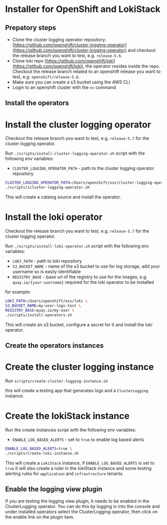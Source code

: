 # Installer for OpenShift and LokiStack

## Prepatory steps

- Clone the cluster logging operator repository: [https://github.com/openshift/cluster-logging-operator](https://github.com/openshift/cluster-logging-operator) and checkout the release branch you want to test, e.g. `release-5.6`.
- Clone loki repo [https://github.com/openshift/loki](https://github.com/openshift/loki), the operator resides inside the repo. Checkout the release branch related to an openshift release you want to test, e.g. `openshift/release-5.6`.
- Make sure you can create a s3 bucket using the AWS CLI
- Login to an openshift cluster with the `oc` command

## Install the operators

# Install the cluster logging operator

Checkout the release branch you want to test, e.g. `release-5.7` for the cluster logging operator.

Run `./scripts/install-cluster-logging-operator.sh` script with the following env variables:

- `CLUSTER_LOGGING_OPERATOR_PATH` - path to the cluster logging operator repository

```bash
CLUSTER_LOGGING_OPERATOR_PATH=/Users/openshift/oss/cluster-logging-operator \
./scripts/icluster-logging-operator.sh
```

This will create a catalog source and install the operator.

# Install the loki operator

Checkout the release branch you want to test, e.g. `release-5.7` for the cluster logging operator.

Run `./scripts/install-loki-operator.sh` script with the following env variables:

- `LOKI_PATH` - path to loki repository
- `S3_BUCKET_NAME` - name of the s3 bucket to use for log storage, add your username so is easily identifiable
- `REGISTRY_BASE` - base url of the registry to use for the images, e.g. `quay.io/{your-username}` required for the loki operator to be installed

for example:

```bash
LOKI_PATH=/Users/openshift/oss/loki \
S3_BUCKET_NAME=my-user-logs-test \
REGISTRY_BASE=quay.io/my-user \
./scripts/install-operators.sh
```

This will create an s3 bucket, configure a secret for it and install the loki operator.

## Create the operators instances

# Create the cluster logging instance

Run `scripts/create-cluster-logging-instance.sh`

this will create a testing app that generates logs and a `ClusterLogging` instance.

# Create the lokiStack instance

Run the create instances script with the following env variables:

- `ENABLE_LOG_BASED_ALERTS` - set to `true` to enable log based alerts

```bash
ENABLE_LOG_BASED_ALERTS=true \
./scripts/create-loki-instance.sh
```

This will create a `LokiStack` instance, if `ENABLE_LOG_BASED_ALERTS` is set to `true` it will also create a ruler in the lokiStack instance and some testing alerting rules for `application` and `infrastructure` tenants.

## Enable the logging view plugin

If you are testing the logging view plugin, it needs to be enabled in the ClusterLogging operator. You can do this by logging in into the console and under installed operators select the ClusterLogging operator, then click on the enable link on the plugin item.
